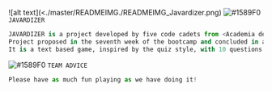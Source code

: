 ![alt text](<./master/READMEIMG./READMEIMG_Javardizer.png)
![#1589F0](https://via.placeholder.com/15/1589F0/000000?text=+) `JAVARDIZER`
```python
JAVARDIZER is a project developed by five code cadets from <Academia de Código_>. 
Project proposed in the seventh week of the bootcamp and concluded in a weekend.
It is a text based game, inspired by the quiz style, with 10 questions about software engineering.
```
![#1589F0](https://via.placeholder.com/15/1589F0/000000?text=+) `TEAM ADVICE`
```python
Please have as much fun playing as we have doing it!
```
